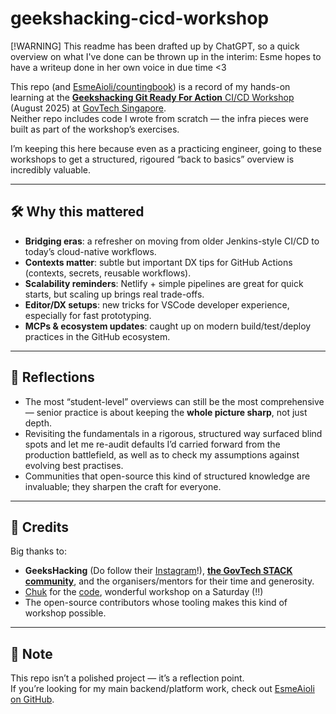 # geekshacking-cicd-workshop

[!WARNING]
This readme has been drafted up by ChatGPT, so a quick overview on what I've done can be thrown up in the interim: Esme hopes to have a writeup done in her own voice in due time <3

This repo (and [EsmeAioli/countingbook](https://github.com/EsmeAioli/countingbook)) is a record of my hands-on learning at the [**Geekshacking Git Ready For Action** CI/CD Workshop](https://www.eventbrite.sg/e/git-ready-for-action-workshop-tickets-1609903969109) (August 2025) at [GovTech Singapore](https://github.com/govtechsg).  
Neither repo includes code I wrote from scratch — the infra pieces were built as part of the workshop’s exercises.  

I’m keeping this here because even as a practicing engineer, going to these workshops to get a structured, rigoured “back to basics” overview is incredibly valuable.

---

## 🛠️ Why this mattered

- **Bridging eras**: a refresher on moving from older Jenkins-style CI/CD to today’s cloud-native workflows.  
- **Contexts matter**: subtle but important DX tips for GitHub Actions (contexts, secrets, reusable workflows).  
- **Scalability reminders**: Netlify + simple pipelines are great for quick starts, but scaling up brings real trade-offs.  
- **Editor/DX setups**: new tricks for VSCode developer experience, especially for fast prototyping.  
- **MCPs & ecosystem updates**: caught up on modern build/test/deploy practices in the GitHub ecosystem.  

---

## 🌱 Reflections

- The most “student-level” overviews can still be the most comprehensive — senior practice is about keeping the **whole picture sharp**, not just depth.  
- Revisiting the fundamentals in a rigorous, structured way surfaced blind spots and let me re-audit defaults I’d carried forward from the production battlefield, as well as to check my assumptions against evolving best practises.  
- Communities that open-source this kind of structured knowledge are invaluable; they sharpen the craft for everyone.  

---

## 🙏 Credits

Big thanks to:  
- **GeeksHacking** (Do follow their [Instagram](https://www.instagram.com/geekshacking/)!), **[the GovTech STACK community](https://www.developer.tech.gov.sg/communities/building-a-community/resources/community-development-directory)**, and the organisers/mentors for their time and generosity.  
- [Chuk](https://github.com/chukmunnlee) for the [code](https://github.com/chukmunnlee/geekshacking-workshop-2025-aug30), wonderful workshop on a Saturday (!!)
- The open-source contributors whose tooling makes this kind of workshop possible.  

---

## 📌 Note

This repo isn’t a polished project — it’s a reflection point.  
If you’re looking for my main backend/platform work, check out [EsmeAioli on GitHub](https://github.com/EsmeAioli).
